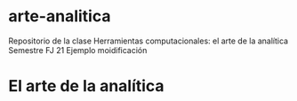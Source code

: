 # arte-analitica
Repositorio de la clase Herramientas computacionales: el arte de la analítica  Semestre FJ 21
Ejemplo moidificación





# El arte de la analítica
